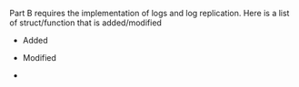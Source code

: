 Part B requires the implementation of logs and log replication. Here is a list of struct/function that is added/modified

* Added

* Modified
* 

